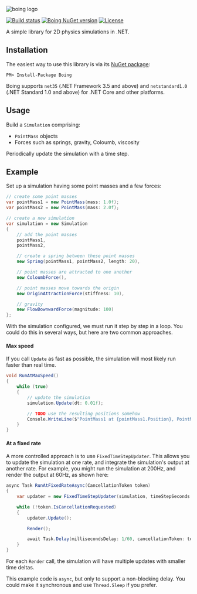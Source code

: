 ![boing logo](https://cdn.rawgit.com/drewnoakes/boing/master/Resources/logo.svg)

[![Build status](https://ci.appveyor.com/api/projects/status/xsovru9f2mmib616?svg=true)](https://ci.appveyor.com/project/drewnoakes/boing)
[![Boing NuGet version](https://img.shields.io/nuget/v/Boing.svg)](https://www.nuget.org/packages/Boing/)
[![License](https://img.shields.io/badge/License-Apache%202.0-blue.svg)](https://opensource.org/licenses/Apache-2.0)

A simple library for 2D physics simulations in .NET.

## Installation

The easiest way to use this library is via its [NuGet package](https://www.nuget.org/packages/Boing/):

    PM> Install-Package Boing

Boing supports `net35` (.NET Framework 3.5 and above) and `netstandard1.0` (.NET Standard 1.0 and above) for .NET Core and other platforms.

## Usage

Build a `Simulation` comprising:

- `PointMass` objects
- Forces such as springs, gravity, Coloumb, viscosity

Periodically update the simulation with a time step.

## Example

Set up a simulation having some point masses and a few forces:

```csharp
// create some point masses
var pointMass1 = new PointMass(mass: 1.0f);
var pointMass2 = new PointMass(mass: 2.0f);

// create a new simulation
var simulation = new Simulation
{
    // add the point masses
    pointMass1,
    pointMass2,

    // create a spring between these point masses
    new Spring(pointMass1, pointMass2, length: 20),

    // point masses are attracted to one another
    new ColoumbForce(),

    // point masses move towards the origin
    new OriginAttractionForce(stiffness: 10),

    // gravity
    new FlowDownwardForce(magnitude: 100)
};
```

With the simulation configured, we must run it step by step in a loop. You could do this in
several ways, but here are two common approaches.

#### Max speed

If you call `Update` as fast as possible, the simulation will most likely run faster than real time.

```csharp
void RunAtMaxSpeed()
{
    while (true)
    {
        // update the simulation
        simulation.Update(dt: 0.01f);

        // TODO use the resulting positions somehow
        Console.WriteLine($"PointMass1 at {pointMass1.Position}, PointMass2 at {pointMass2.Position}");
    }
}
```

#### At a fixed rate

A more controlled approach is to use `FixedTimeStepUpdater`. This allows you to update the simulation
at one rate, and integrate the simulation's output at another rate. For example, you might run the
simulation at 200Hz, and render the output at 60Hz, as shown here:

```csharp
async Task RunAtFixedRateAsync(CancellationToken token)
{
    var updater = new FixedTimeStepUpdater(simulation, timeStepSeconds: 1f/200);

    while (!token.IsCancellationRequested)
    {
        updater.Update();

        Render();

        await Task.Delay(millisecondsDelay: 1/60, cancellationToken: token);
    }
}

```

For each `Render` call, the simulation will have multiple updates with smaller time deltas. 

This example code is `async`, but only to support a non-blocking delay. You could make it synchronous and use `Thread.Sleep` if you prefer.
